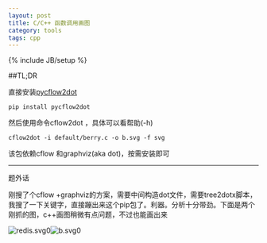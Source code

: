 ```yaml
---
layout: post
title: C/C++ 函数调用画图
category: tools
tags: cpp
---
```

{% include JB/setup %}



##TL;DR

直接安装[pycflow2dot](https://github.com/johnyf/pycflow2dot)

```
pip install pycflow2dot
```

然后使用命令cflow2dot ，具体可以看帮助(-h)

```shell
cflow2dot -i default/berry.c -o b.svg -f svg
```

该包依赖cflow 和graphviz(aka dot)，按需安装即可





---

题外话

刚搜了个cflow +graphviz的方案，需要中间构造dot文件，需要tree2dotx脚本，我搜了一下关键字，直接蹦出来这个pip包了。利器。分析十分带劲。下面是两个刚抓的图，c++画图稍微有点问题，不过也能画出来

![redis.svg0](https://wanghenshui.github.io/assets/redis.svg0.svg)![b.svg0](https://wanghenshui.github.io/assets/b.svg0.svg)